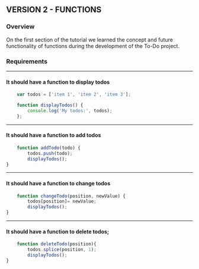 ## VERSION 2 - FUNCTIONS

### Overview

On the first section of the tutorial we learned the concept and future functionality of functions during the development of the To-Do project.

### Requirements 
-------

#### It should have a function to display todos
```js
    var todos = ['item 1', 'item 2', 'item 3'];

    function displayTodos() {
        console.log('My todos:', todos);
    };
```

---

#### It should have a function to add todos
```js 
    function addTodo(todo) {
        todos.push(todo);
        displayTodos();
}
```

---
#### It should have a function to change todos
```js 
    function changeTodo(position, newValue) {
        todos[position]= newValue;
        displayTodos();
}
```

---

#### It should have a function to delete todos;
```js 
    function deleteTodo(position){
        todos.splice(position, 1);
        displayTodos();
}

```

